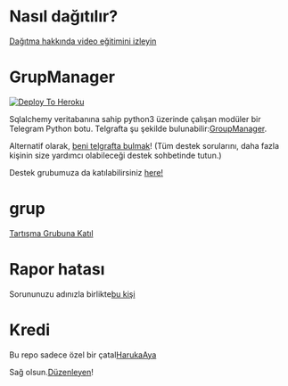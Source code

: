 # Nasıl dağıtılır?
[Dağıtma hakkında video eğitimini izleyin](https://youtu.be/gXXFpTAk6Vo)

# GrupManager

[![Deploy To Heroku](https://www.herokucdn.com/deploy/button.svg)](https://dashboard.heroku.com/new?template=https%3A%2F%2Fgithub.com%2Fxditya%2Fgroupmanager)

Sqlalchemy veritabanına sahip python3 üzerinde çalışan modüler bir Telegram Python botu.
Telgrafta şu şekilde bulunabilir:[GroupManager](https://t.me/tg_groupmanagerbot).

Alternatif olarak, [beni telgrafta bulmak](https://t.me/EfsaneStar)! (Tüm destek sorularını, daha fazla kişinin size yardımcı olabileceği destek sohbetinde tutun.)

Destek grubumuza da katılabilirsiniz [here!](https://t.me/kanalEfsanestar)

# grup
[Tartışma Grubuna Katıl](https://t.me/sohbetskyfall)

# Rapor hatası
Sorununuzu adınızla birlikte[bu kişi](https://t.me/EfsaneStar)

# Kredi
Bu repo sadece özel bir çatal[HarukaAya](https://gitlab.com/HarukaNetwork/OSS/HarukaAya)

Sağ olsun.[Düzenleyen](https://t.me/EfsaneStar)!
